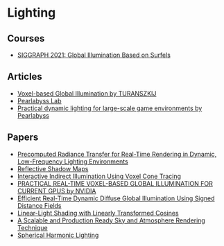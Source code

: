 # Lighting
## Courses
- [SIGGRAPH 2021: Global Illumination Based on Surfels](https://youtu.be/h1ocYFrtsM4)
## Articles
- [Voxel-based Global Illumination by TURANSZKIJ](https://wickedengine.net/2017/08/30/voxel-based-global-illumination/)
- [Pearlabyss Lab](https://www.pearlabyss.com/ko-KR/Company/About/Lab)
- [Practical dynamic lighting for large-scale game environments by Pearlabyss](https://dl.acm.org/doi/10.1145/3306307.3328189)
## Papers
- [Precomputed Radiance Transfer for Real-Time Rendering
in Dynamic, Low-Frequency Lighting Environments ](https://jankautz.com/publications/prtSIG02.pdf)
- [Reflective Shadow Maps](http://www.klayge.org/material/3_12/GI/rsm.pdf)
- [Interactive Indirect Illumination Using Voxel Cone Tracing](https://research.nvidia.com/sites/default/files/publications/GIVoxels-pg2011-authors.pdf)
- [PRACTICAL REAL-TIME VOXEL-BASED GLOBAL ILLUMINATION FOR CURRENT GPUS by NVIDIA](https://on-demand.gputechconf.com/siggraph/2014/presentation/SG4114-Practical-Real-Time-Voxel-Based-Global-Illumination-Current-GPUs.pdf)
- [Efficient Real-Time Dynamic Diffuse Global Illumination Using Signed Distance Fields](http://www.cad.zju.edu.cn/home/jin/tvc2021/tvc2021.htm)
- [Linear-Light Shading with Linearly Transformed Cosines](https://hal.archives-ouvertes.fr/hal-02155101/document)
- [A Scalable and Production Ready Sky and Atmosphere Rendering Technique](https://sebh.github.io/publications/egsr2020.pdf)
- [Spherical Harmonic Lighting](http://www.cse.chalmers.se/~uffe/xjobb/Readings/GlobalIllumination/Spherical%20Harmonic%20Lighting%20-%20the%20gritty%20details.pdf)